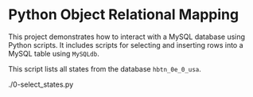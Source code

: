 # Python Object Relational Mapping


This project demonstrates how to interact with a MySQL database using Python scripts. It includes scripts for selecting and inserting rows into a MySQL table using `MySQLdb`.


This script lists all states from the database `hbtn_0e_0_usa`.


./0-select_states.py <mysql username> <mysql password> <database name>

